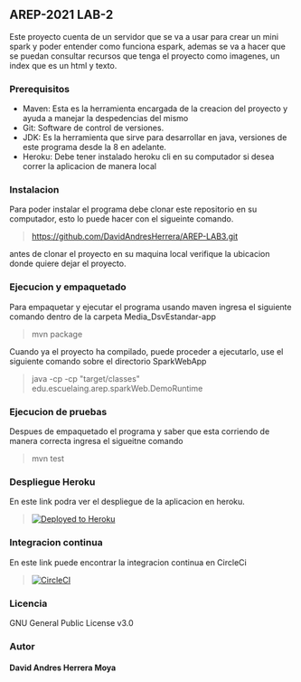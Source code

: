 ## AREP-2021 LAB-2

Este proyecto cuenta de un servidor que se va a usar para crear un mini spark y poder entender como funciona espark, ademas se va a hacer que se puedan consultar recursos que tenga el proyecto como imagenes, un index que es un html y texto.


### Prerequisitos

- Maven: Esta es la herramienta encargada de la creacion del proyecto y ayuda a manejar la despedencias del mismo
- Git: Software de control de versiones.
- JDK: Es la herramienta que sirve para desarrollar en java, versiones de este programa desde la 8 en adelante.
- Heroku: Debe tener instalado heroku cli en su computador si desea correr la aplicacion de manera local

### Instalacion

 Para poder instalar el programa debe clonar este repositorio en su computador, esto lo puede hacer con el sigueinte comando.
 >https://github.com/DavidAndresHerrera/AREP-LAB3.git

 antes de clonar el proyecto en su maquina local verifique la ubicacion donde quiere dejar el proyecto.
 
### Ejecucion y empaquetado

Para empaquetar y ejecutar el programa usando maven ingresa el siguiente comando dentro de la carpeta Media_DsvEstandar-app
> mvn package

Cuando ya el proyecto ha compilado, puede proceder a ejecutarlo, use el siguiente comando sobre el directorio SparkWebApp

> java -cp -cp "target/classes" edu.escuelaing.arep.sparkWeb.DemoRuntime


### Ejecucion de pruebas

Despues de empaquetado el programa y saber que esta corriendo de manera correcta ingresa el sigueitne comando

> mvn test

### Despliegue Heroku 

En este link podra ver el despliegue de la aplicacion en heroku.

> [![Deployed to Heroku](https://www.herokucdn.com/deploy/button.png)](https://desolate-spire-29160.herokuapp.com/)


### Integracion continua

En este link puede encontrar la integracion continua en CircleCi

> [![CircleCI](https://app.circleci.com/pipelines/github/DavidAndresHerrera/AREP-LAB2.svg?style=svg)](https://app.circleci.com/pipelines/github/DavidAndresHerrera/AREP-LAB3)

### Licencia
GNU General Public License v3.0 

### Autor 

#### David Andres Herrera Moya 
